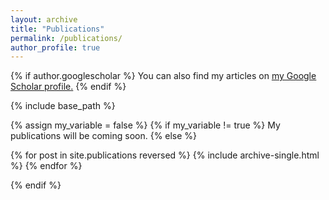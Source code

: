 ```yaml
---
layout: archive
title: "Publications"
permalink: /publications/
author_profile: true
---
```


{% if author.googlescholar %}
  You can also find my articles on <u><a href="{{author.googlescholar}}">my Google Scholar profile</a>.</u>
{% endif %}

{% include base_path %}

{% assign my_variable = false %}
{% if my_variable != true %}
My publications will be coming soon.
{% else %}

{% for post in site.publications reversed %}
  {% include archive-single.html %}
{% endfor %}

{% endif %}
